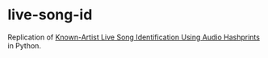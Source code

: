 # live-song-id
Replication of [Known-Artist Live Song Identification Using Audio Hashprints](http://pages.hmc.edu/ttsai/assets/LiveSongID_TMM17.pdf) in Python.

